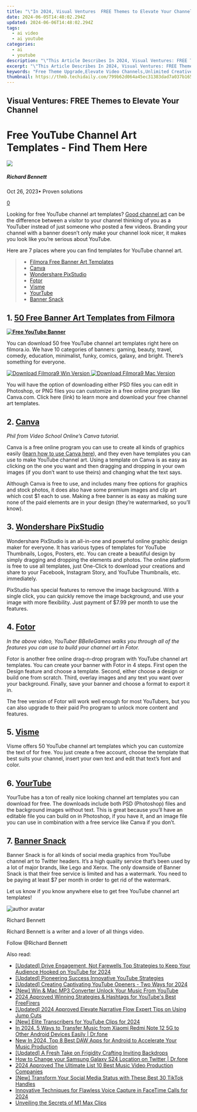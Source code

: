 ```yaml
---
title: "\"In 2024, Visual Ventures  FREE Themes to Elevate Your Channel\""
date: 2024-06-05T14:48:02.294Z
updated: 2024-06-06T14:48:02.294Z
tags:
  - ai video
  - ai youtube
categories:
  - ai
  - youtube
description: "\"This Article Describes In 2024, Visual Ventures: FREE Themes to Elevate Your Channel\""
excerpt: "\"This Article Describes In 2024, Visual Ventures: FREE Themes to Elevate Your Channel\""
keywords: "Free Theme Upgrade,Elevate Video Channels,Unlimited Creative Themes,Boost Online Presence,Channel Visual Enhancement,Theme Creativity Platform,Video Content Transformation"
thumbnail: https://thmb.techidaily.com/799b62d064a45ec31383dad7a037b165e61e53db2f1095b1f1474aef4ef5c21f.png
---
```


## Visual Ventures: FREE Themes to Elevate Your Channel

# Free YouTube Channel Art Templates - Find Them Here

![](https://images.wondershare.com/filmora/article-images/richard-bennett.jpg)

##### Richard Bennett

 Oct 26, 2023• Proven solutions

[0](#commentsBoxSeoTemplate)

Looking for free YouTube channel art templates? [Good channel art](https://tools.techidaily.com/wondershare/filmora/download/) can be the difference between a visitor to your channel thinking of you as a YouTuber instead of just someone who posted a few videos. Branding your channel with a banner doesn’t only make your channel look nicer, it makes you look like you’re serious about YouTube.

Here are 7 places where you can find templates for YouTube channel art.

> * [Filmora Free Banner Art Templates](#filmora)
> * [Canva](#canva)
> * [Wondershare PixStudio](#PixStudio)
> * [Fotor](#fotor)
> * [Visme](#visme)
> * [YourTube](#yourtube)
> * [Banner Snack](#bannersnack)

## 1\. [50 Free Banner Art Templates from Filmora](https://tools.techidaily.com/wondershare/filmora/download/)

[**![Free YouTube Banner](https://images.wondershare.com/filmora/article-images/50-free-youtube-banners-banner.jpg)**](https://www.filmora.io/youtube-channel-art?utm%5Fsource=filmora.io%5Fblog%5F50Free%5Fbanners&utm%5Fmedium=blog%5Fbanners&utm%5Fcampaign=50%5Ffree%5Fbanners)

You can download 50 free YouTube channel art templates right here on filmora.io. We have 10 categories of banners: gaming, beauty, travel, comedy, education, minimalist, funky, comics, galaxy, and bright. There’s something for everyone.

[![Download Filmora9 Win Version](https://images.wondershare.com/filmora/guide/download-btn-win.jpg) ](https://tools.techidaily.com/wondershare/filmora/download/) [![Download Filmora9 Mac Version](https://images.wondershare.com/filmora/guide/download-btn-mac.jpg) ](https://tools.techidaily.com/wondershare/filmora/download/)

You will have the option of downloading either PSD files you can edit in Photoshop, or PNG files you can customize in a free online program like Canva.com. Click here (link) to learn more and download your free channel art templates.

## 2\. [Canva](https://www.canva.com)

_Phil from Video School Online’s Canva tutorial._

Canva is a free online program you can use to create all kinds of graphics easily ([learn how to use Canva here](https://www.filmora.io/community-blog/how-to-make-a-youtube-banner-for-free-using-canva-116.html)), and they even have templates you can use to make YouTube channel art. Using a template on Canva is as easy as clicking on the one you want and then dragging and dropping in your own images (if you don’t want to use theirs) and changing what the text says.

Although Canva is free to use, and includes many free options for graphics and stock photos, it does also have some premium images and clip art which cost $1 each to use. Making a free banner is as easy as making sure none of the paid elements are in your design (they’re watermarked, so you’ll know).

## 3\. [Wondershare PixStudio](https://tools.techidaily.com/wondershare/fotophire/download/)

Wondershare PixStudio is an all-in-one and powerful online graphic design maker for everyone. It has various types of templates for YouTube Thumbnails, Logos, Posters, etc. You can create a beautiful design by simply dragging and dropping the elements and photos. The online platform is free to use all templates, just One-Click to download your creations and share to your Facebook, Instagram Story, and YouTube Thumbnails, etc. immediately.

PixStudio has special features to remove the image background. With a single click, you can quickly remove the image background, and use your image with more flexibility. Just payment of $7.99 per month to use the features.

## 4\. [Fotor](https://www.fotor.com/features/youtube.html)

_In the above video, YouTuber BBelleGames walks you through all of the features you can use to build your channel art in Fotor._

Fotor is another free online drag-n-drop program with YouTube channel art templates. You can create your banner with Fotor in 4 steps. First open the Design feature and choose a template. Second, either choose a design or build one from scratch. Third, overlay images and any text you want over your background. Finally, save your banner and choose a format to export it in.

The free version of Fotor will work well enough for most YouTubers, but you can also upgrade to their paid Pro program to unlock more content and features.

## 5\. [Visme](http://blog.visme.co/youtube-banner-template/)

Visme offers 50 YouTube channel art templates which you can customize the text of for free. You just create a free account, choose the template that best suits your channel, insert your own text and edit that text’s font and color.

## 6\. [YourTube](http://yourtubetheme.com/youtube-channel-art-templates/)

YourTube has a ton of really nice looking channel art templates you can download for free. The downloads include both PSD (Photoshop) files and the background images without text. This is great because you’ll have an editable file you can build on in Photoshop, if you have it, and an image file you can use in combination with a free service like Canva if you don’t.

## 7\. [Banner Snack](https://www.bannersnack.com/youtube.html)

Banner Snack is for all kinds of social media graphics from YouTube channel art to Twitter headers. It’s a high quality service that’s been used by a lot of major brands, like Lego and Xerox. The only downside of Banner Snack is that their free service is limited and has a watermark. You need to be paying at least $7 per month in order to get rid of the watermark.

Let us know if you know anywhere else to get free YouTube channel art templates!

![author avatar](https://images.wondershare.com/filmora/article-images/richard-bennett.jpg)

Richard Bennett

Richard Bennett is a writer and a lover of all things video.

Follow @Richard Bennett

<span class="atpl-alsoreadstyle">Also read:</span>
<div><ul>
<li><a href="https://facebook-video-share.techidaily.com/updated-drive-engagement-not-farewells-top-strategies-to-keep-your-audience-hooked-on-youtube-for-2024/"><u>[Updated] Drive Engagement, Not Farewells  Top Strategies to Keep Your Audience Hooked on YouTube for 2024</u></a></li>
<li><a href="https://facebook-video-share.techidaily.com/updated-pioneering-success-innovative-youtube-strategies/"><u>[Updated] Pioneering Success  Innovative YouTube Strategies</u></a></li>
<li><a href="https://facebook-video-share.techidaily.com/updated-creating-captivating-youtube-openers-two-ways-for-2024/"><u>[Updated] Creating Captivating YouTube Openers - Two Ways for 2024</u></a></li>
<li><a href="https://facebook-video-share.techidaily.com/new-win-and-mac-mp3-converter-unlock-your-music-from-youtube/"><u>[New] Win & Mac MP3 Converter  Unlock Your Music From YouTube</u></a></li>
<li><a href="https://facebook-video-share.techidaily.com/2024-approved-winning-strategies-and-hashtags-for-youtubes-best-freefirers/"><u>2024 Approved  Winning Strategies & Hashtags for YouTube's Best FreeFirers</u></a></li>
<li><a href="https://facebook-video-share.techidaily.com/updated-2024-approved-elevate-narrative-flow-expert-tips-on-using-jump-cuts/"><u>[Updated] 2024 Approved  Elevate Narrative Flow  Expert Tips on Using Jump Cuts</u></a></li>
<li><a href="https://facebook-video-share.techidaily.com/new-elite-transcribers-for-youtube-clips-for-2024/"><u>[New] Elite Transcribers for YouTube Clips for 2024</u></a></li>
<li><a href="https://android-transfer.techidaily.com/in-2024-5-ways-to-transfer-music-from-xiaomi-redmi-note-12-5g-to-other-android-devices-easily-drfone-by-drfone-transfer-from-android-transfer-from-android/"><u>In 2024, 5 Ways to Transfer Music from Xiaomi Redmi Note 12 5G to Other Android Devices Easily | Dr.fone</u></a></li>
<li><a href="https://voice-adjusting.techidaily.com/new-in-2024-top-8-best-daw-apps-for-android-to-accelerate-your-music-production/"><u>New In 2024, Top 8 Best DAW Apps for Android to Accelerate Your Music Production</u></a></li>
<li><a href="https://youtube-clips.techidaily.com/updated-a-fresh-take-on-frigidity-crafting-inviting-backdrops/"><u>[Updated] A Fresh Take on Frigidity  Crafting Inviting Backdrops</u></a></li>
<li><a href="https://location-social.techidaily.com/how-to-change-your-samsung-galaxy-s24-location-on-twitter-drfone-by-drfone-virtual-android/"><u>How to Change your Samsung Galaxy S24 Location on Twitter | Dr.fone</u></a></li>
<li><a href="https://ai-video-apps.techidaily.com/2024-approved-the-ultimate-list-10-best-music-video-production-companies/"><u>2024 Approved The Ultimate List 10 Best Music Video Production Companies</u></a></li>
<li><a href="https://tiktok-video-recordings.techidaily.com/new-transform-your-social-media-status-with-these-best-30-tiktok-handles/"><u>[New] Transform Your Social Media Status with These Best 30 TikTok Handles</u></a></li>
<li><a href="https://screen-capture.techidaily.com/innovative-techniques-for-flawless-voice-capture-in-facetime-calls-for-2024/"><u>Innovative Techniques for Flawless Voice Capture in FaceTime Calls for 2024</u></a></li>
<li><a href="https://extra-lessons.techidaily.com/unveiling-the-secrets-of-m1-max-clips/"><u>Unveiling the Secrets of M1 Max Clips</u></a></li>
</ul></div>

<ins class="adsbygoogle"
      style="display:block"
      data-ad-client="ca-pub-7571918770474297"
      data-ad-slot="8358498916"
      data-ad-format="auto"
      data-full-width-responsive="true"></ins>